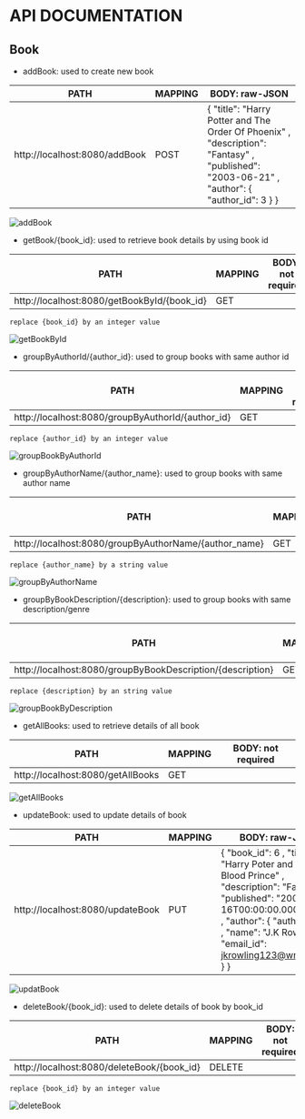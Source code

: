 # API DOCUMENTATION

## Book 
* addBook: used to create new book

PATH | MAPPING | BODY: raw-JSON 
-----|---------|----------------
http://localhost:8080/addBook | POST | { "title": "Harry Potter and The Order Of Phoenix" , "description": "Fantasy" , "published": "2003-06-21" ,  "author": { "author_id": 3 } }

![addBook](https://user-images.githubusercontent.com/54631569/99940662-a31d1780-2d92-11eb-806d-604b6a4c6cb1.jpg)

* getBook/{book_id}: used to retrieve book details by using book id

PATH | MAPPING | BODY: not required 
-----|---------|----------------
http://localhost:8080/getBookById/{book_id} | GET | 

    replace {book_id} by an integer value

![getBookById](https://user-images.githubusercontent.com/54631569/99940727-c2b44000-2d92-11eb-972e-2e0997da24c3.jpg)

* groupByAuthorId/{author_id}: used to group books with same author id

PATH | MAPPING | BODY: not required 
-----|---------|----------------
http://localhost:8080/groupByAuthorId/{author_id} | GET | 

    replace {author_id} by an integer value

![groupBookByAuthorId](https://user-images.githubusercontent.com/54631569/99940767-d790d380-2d92-11eb-8cea-e6cf77977d6d.jpg)

* groupByAuthorName/{author_name}: used to group books with same author name

PATH | MAPPING | BODY: not required 
-----|---------|----------------
http://localhost:8080/groupByAuthorName/{author_name} | GET | 

    replace {author_name} by a string value

![groupByAuthorName](https://user-images.githubusercontent.com/54631569/99940790-e4adc280-2d92-11eb-953b-82f23cb906a3.jpg)

* groupByBookDescription/{description}: used to group books with same description/genre

PATH | MAPPING | BODY: not required 
-----|---------|----------------
http://localhost:8080/groupByBookDescription/{description} | GET | 

    replace {description} by an string value

![groupBookByDescription](https://user-images.githubusercontent.com/54631569/99941096-6dc4f980-2d93-11eb-8788-a3fc70db715c.jpg)

* getAllBooks: used to retrieve details of all book

PATH | MAPPING | BODY: not required 
-----|---------|----------------
http://localhost:8080/getAllBooks | GET | 

![getAllBooks](https://user-images.githubusercontent.com/54631569/99941163-8e8d4f00-2d93-11eb-92e1-1633394e9177.jpg)

* updateBook: used to update details of book

PATH | MAPPING | BODY: raw-JSON
-----|---------|----------------
http://localhost:8080/updateBook | PUT | { "book_id": 6 , "title": "Harry Poter and The Half Blood Prince" , "description": "Fantasy" , "published": "2005-07-16T00:00:00.000+0000" , "author": { "author_id": 3 , "name": "J.K Rowling" , "email_id": jkrowling123@writers.com } }

![updatBook](https://user-images.githubusercontent.com/54631569/99941251-b8467600-2d93-11eb-879b-db9973734905.jpg)

* deleteBook/{book_id}: used to delete details of book by book_id

PATH | MAPPING | BODY: not required 
-----|---------|----------------
http://localhost:8080/deleteBook/{book_id} | DELETE | 

    replace {book_id} by an integer value
![deleteBook](https://user-images.githubusercontent.com/54631569/99941305-d0b69080-2d93-11eb-990e-b15f457d4c3c.jpg)

